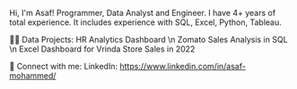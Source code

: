 Hi, I'm Asaf!
Programmer, Data Analyst and Engineer. 
I have 4+ years of total experience. It includes experience with SQL, Excel, Python, Tableau.


👨‍💻 Data Projects:
HR Analytics Dashboard \n
Zomato Sales Analysis in SQL \n
Excel Dashboard for Vrinda Store Sales in 2022

🤳 Connect with me:
LinkedIn: https://www.linkedin.com/in/asaf-mohammed/
